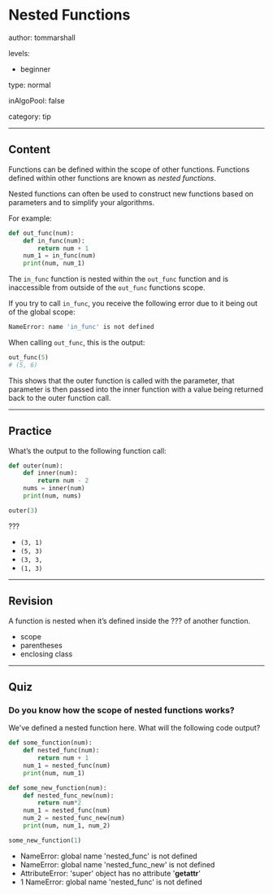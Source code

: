 # Nested Functions
author: tommarshall

levels:

  - beginner

type: normal

inAlgoPool: false

category: tip

---
## Content

Functions can be defined within the scope of other functions. Functions defined within other functions are known as *nested functions*.

Nested functions can often be used to construct new functions based on parameters and to simplify your algorithms.

For example:

```python
def out_func(num):
    def in_func(num):
        return num + 1
    num_1 = in_func(num)
    print(num, num_1)
```
The `in_func` function is nested within the `out_func` function and is inaccessible from outside of the `out_func` functions scope.

If you try to call `in_func`, you receive the following error due to it being out of the global scope:
```bash
NameError: name 'in_func' is not defined
```
When calling `out_func`, this is the output:
```python
out_func(5)
# (5, 6)
```
This shows that the outer function is called with the parameter, that parameter is then passed into the inner function with a value being returned back to the outer function call.

---
## Practice

What’s the output to the following function call:

```python
def outer(num):
    def inner(num):
        return num - 2
    nums = inner(num)
    print(num, nums)

outer(3)
```
???

* `(3, 1)`
* `(5, 3)`
* `(3, 3,`
* `(1, 3)`

---
## Revision

A function is nested when it’s defined inside the ??? of another function.

* scope
* parentheses
* enclosing class

---
## Quiz

### Do you know how the scope of nested functions works?  


We've defined a nested function here. What will the following code output?  

```python
def some_function(num):
    def nested_func(num):
        return num + 1
    num_1 = nested_func(num)
    print(num, num_1)

def some_new_function(num):
    def nested_func_new(num):
        return num*2
    num_1 = nested_func(num)
    num_2 = nested_func_new(num)
    print(num, num_1, num_2)

some_new_function(1)
```


- NameError: global name 'nested_func' is not defined
- NameError: global name 'nested_func_new' is not defined
- AttributeError: 'super' object has no attribute '__getattr__'
- 1 NameError: global name 'nested_func' is not defined

